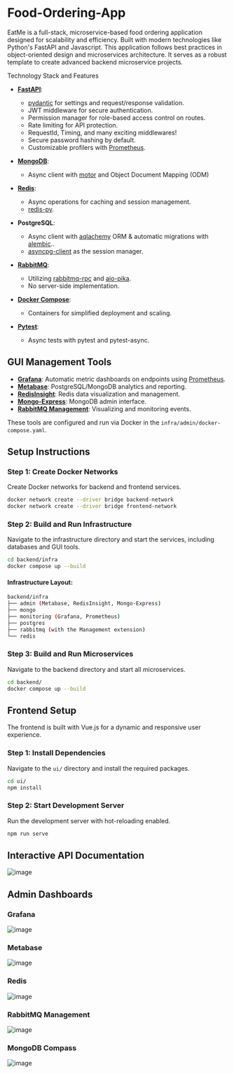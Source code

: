 # Food-Ordering-App
EatMe is a full-stack, microservice-based food ordering application designed for scalability and efficiency. Built with modern technologies like Python's FastAPI and Javascript. This application follows best practices in object-oriented design and microservices architecture. It serves as a robust template to create advanced backend microservice projects.

Technology Stack and Features

- [**FastAPI**](https://fastapi.tiangolo.com):
    - [pydantic](https://docs.pydantic.dev) for settings and request/response validation.
    - JWT middleware for secure authentication.
    - Permission manager for role-based access control on routes.
    - Rate limiting for API protection.
    - RequestId, Timing, and many exciting middlewares!
    - Secure password hashing by default.
    - Customizable profilers with [Prometheus](https://prometheus.io/).

- [**MongoDB**](https://www.mongodb.com/): 
  - Async client with [motor](https://github.com/mongodb/motor) and Object Document Mapping (ODM) 

- [**Redis**](https://redis.io/):
  - Async operations for caching and session management.
  - [redis-py](https://github.com/redis/redis-py).

- **PostgreSQL**:
  - Async client with [aqlachemy](https://github.com/sqlalchemy/sqlalchemy) ORM & automatic migrations with [alembic](https://github.com/sqlalchemy/alembic)..
  - [asyncpg-client](https://github.com/deepmancer/asyncpg-client) as the session manager.

- [**RabbitMQ**](https://www.rabbitmq.com/):
  - Utilizing [rabbitmq-rpc](https://github.com/deepmancer/rabbitmq-rpc) and [aio-pika](https://github.com/mosquito/aio-pika).
  - No server-side implementation.

- [**Docker Compose**](https://www.docker.com):
  - Containers for simplified deployment and scaling.

- [**Pytest**](https://github.com/pytest-dev/pytest):
  - Async tests with pytest and pytest-async.

## **GUI Management Tools**
- [**Grafana**](https://grafana.com/): Automatic metric dashboards on endpoints using [Prometheus](https://prometheus.io/).
- [**Metabase**](https://www.metabase.com/): PostgreSQL/MongoDB analytics and reporting.
- [**RedisInsight**](https://redis.io/insight/): Redis data visualization and management.
- [**Mongo-Express**](https://github.com/mongo-express/mongo-express): MongoDB admin interface.
- [**RabbitMQ Management**](https://www.rabbitmq.com/docs/management): Visualizing and monitoring events.
 
These tools are configured and run via Docker in the `infra/admin/docker-compose.yaml`.

## **Setup Instructions**

### **Step 1: Create Docker Networks**

Create Docker networks for backend and frontend services.

```bash
docker network create --driver bridge backend-network
docker network create --driver bridge frontend-network
```

### **Step 2: Build and Run Infrastructure**

Navigate to the infrastructure directory and start the services, including databases and GUI tools.

```bash
cd backend/infra
docker compose up --build
```

#### **Infrastructure Layout:**

```bash
backend/infra
├── admin (Metabase, RedisInsight, Mongo-Express)
├── mongo
├── monitoring (Grafana, Prometheus)
├── postgres
├── rabbitmq (with the Management extension)
└── redis
```

### **Step 3: Build and Run Microservices**

Navigate to the backend directory and start all microservices.

```bash
cd backend/
docker compose up --build
```

## **Frontend Setup**

The frontend is built with Vue.js for a dynamic and responsive user experience.

### **Step 1: Install Dependencies**

Navigate to the `ui/` directory and install the required packages.

```bash
cd ui/
npm install
```

### **Step 2: Start Development Server**

Run the development server with hot-reloading enabled.

```bash
npm run serve
```

## Interactive API Documentation
![image](https://github.com/isabeljohnson001/Food-Ordering-App/blob/5c751cbaa7477a719dfb2c0b00f2c7f7ebdf434f/images/api_documentation.png)

## Admin Dashboards
### Grafana
![image](https://github.com/isabeljohnson001/Food-Ordering-App/blob/5c751cbaa7477a719dfb2c0b00f2c7f7ebdf434f/images/grafana.png)

### Metabase
![image](https://github.com/isabeljohnson001/Food-Ordering-App/blob/5c751cbaa7477a719dfb2c0b00f2c7f7ebdf434f/images/metabase.png)

### Redis
![image](https://github.com/isabeljohnson001/Food-Ordering-App/blob/5c751cbaa7477a719dfb2c0b00f2c7f7ebdf434f/images/redis.png)

### RabbitMQ Management
![image](https://github.com/isabeljohnson001/Food-Ordering-App/blob/5c751cbaa7477a719dfb2c0b00f2c7f7ebdf434f/images/rabbitmq.png)

### MongoDB Compass
![image](https://github.com/isabeljohnson001/Food-Ordering-App/blob/5c751cbaa7477a719dfb2c0b00f2c7f7ebdf434f/images/mongodb.png)
